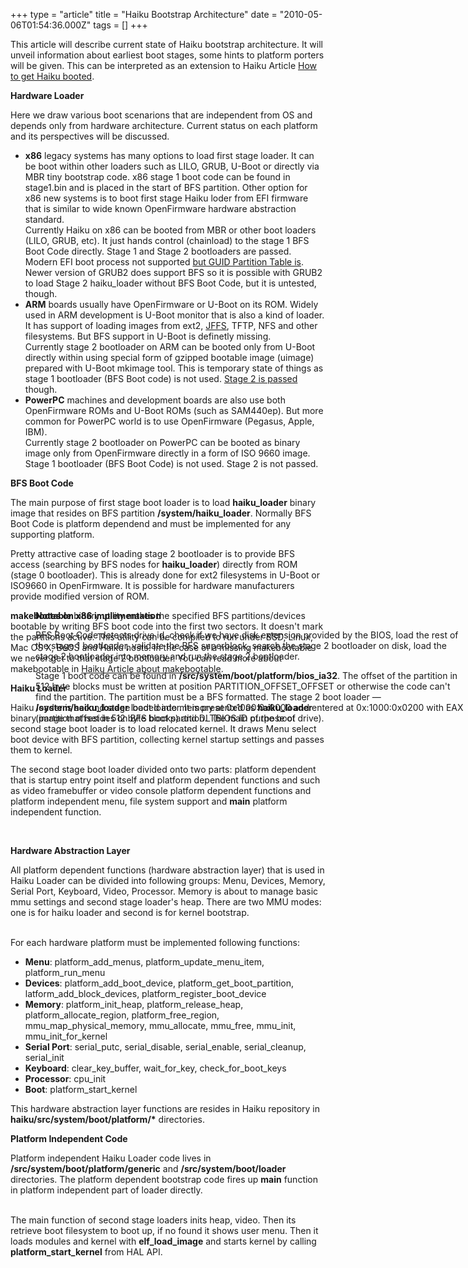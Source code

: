 +++
type = "article"
title = "Haiku Bootstrap Architecture"
date = "2010-05-06T01:54:36.000Z"
tags = []
+++

This article will describe current state of Haiku bootstrap architecture. It will unveil information about earliest boot stages, some hints to platform porters will be given. This can be interpreted as an extension to Haiku Article <a href="/documents/user/how_to_get_haiku_booted">How to get Haiku booted</a>.

<b>Hardware Loader</b>

Here we draw various boot scenarions that are independent from OS and depends only from hardware architecture. Current status on each platform and its perspectives will be discussed.

<ul><li><strong>x86</strong> legacy systems has many options to load first stage loader. It can be boot within other loaders such as LILO, GRUB, U-Boot or directly via MBR tiny bootstrap code. x86 stage 1 boot code can be found in stage1.bin and is placed in the start of BFS partition. Other option for x86 new systems is to boot first stage Haiku loder from EFI firmware that is similar to wide known OpenFirmware hardware abstraction standard.

<div class="alert alert-info">Currently Haiku on x86 can be booted from MBR or other boot loaders (LILO, GRUB, etc). It just hands control (chainload) to the stage 1 BFS Boot Code directly. Stage 1 and Stage 2 bootloaders are passed. Modern EFI boot process not supported <a href="/articles/2009-11-18_multiboot_installation_gpt_disk">but GUID Partition Table is</a>. Newer version of GRUB2 does support BFS so it is possible with GRUB2 to load Stage 2 haiku_loader without BFS Boot Code, but it is untested, though.</div> 
</li>

<li><strong>ARM</strong> boards usually have OpenFirmware or U-Boot on its ROM. Widely used in ARM development is U-Boot monitor that is also a kind of loader. It has support of loading images from ext2, <a href="https://en.wikipedia.org/wiki/JFFS">JFFS</a>, TFTP, NFS and other filesystems. But BFS support in U-Boot is definetly missing.

<div class="alert alert-danger">Currently stage 2 bootloader on ARM can be booted only from U-Boot directly within using special form of gzipped bootable image (uimage) prepared with U-Boot mkimage tool. This is temporary state of things as stage 1 bootloader (BFS Boot code) is not used. <a href="/blog/pfoetchen/2009-08-18/finally_haiku_arm_port_update">Stage 2 is passed</a> though.</div>
</li>

<li><strong>PowerPC</strong> machines and development boards are also use both OpenFirmware ROMs and U-Boot ROMs (such as SAM440ep). But more common for PowerPC world is to use OpenFirmware (Pegasus, Apple, IBM).

<div class="alert alert-danger">Currently stage 2 bootloader on PowerPC can be booted as binary image only from OpenFirmware directly in a form of ISO 9660 image. Stage 1 bootloader (BFS Boot Code) is not used. Stage 2 is not passed.</div>
</li>
</ul>

<b>BFS Boot Code</b>

The main purpose of first stage boot loader is to load <strong>haiku_loader</strong> binary image that resides on BFS partition <strong>/system/haiku_loader</strong>. Normally BFS Boot Code is platform dependend and must be implemented for any supporting platform.

Pretty attractive case of loading stage 2 bootloader is to provide BFS access (searching by BFS nodes for <strong>haiku_loader</strong>) directly from ROM (stage 0 bootloader). This is already done for ext2 filesystems in U-Boot or ISO9660 in OpenFirmware. It is possible for hardware manufacturers provide modified version of ROM.

<div class="alert alert-info"><div style="margin-left:40px;position:absolute;"><strong>Notes on x86 implementation</strong>

BFS Boot Code detects drive id, check if we have disk extension provided by the BIOS, load the rest of the stage 1 bootloader, validate the BFS superblock, search the stage 2 bootloader on disk, load the stage 2 bootloader into memory and run the stage 2 bootloader.

Stage 1 boot code can be found in <strong>/src/system/boot/platform/bios_ia32</strong>. The offset of the partition in 512 byte blocks must be written at position PARTITION_OFFSET_OFFSET or otherwise the code can't find the partition. The partition must be a BFS formatted. The stage 2 boot loader &mdash; <strong>/system/haiku_loader</strong> loaded into memory at 0x1000:0x0000 and entered at 0x:1000:0x0200 with EAX (partition offset in 512 byte blocks) and DL (BIOS ID of the boot drive).</div></div>

<strong>makebootable</strong> binary utility makes the specified BFS partitions/devices bootable by writing BFS boot code into the first two sectors. It doesn't mark the partitions active. This utility can be compiled to run under BSD, Linux, Mac OS X, BeOS and Haiku hosts. In the case of a missing makebootable we never get to that stage 2 bootloader. You can read more about makebootable in <a href="/blog/mmlr/2009-02-08/makebootable_what_and_why_and_how_do_it_manually">Haiku Article about makebootable</a>.

<b>Haiku Loader</b>

Haiku loader is second stage boot loader. It is presented as <strong>haiku_loader</strong> binary image that resides on BFS boot partition. The main purpose of second stage boot loader is to load relocated kernel. It draws Menu select boot device with BFS partition, collecting kernel startup settings and passes them to kernel.

The second stage boot loader divided onto two parts: platform dependent that is startup entry point itself and platform dependent functions and such as video framebuffer or video console platform dependent functions and platform independent menu, file system support and <strong>main</strong> platform independent function.</p><br>

<b>Hardware Abstraction Layer</b>

All platform dependent functions (hardware abstraction layer) that is used in Haiku Loader can be divided into following groups: Menu, Devices, Memory, Serial Port, Keyboard, Video, Processor. Memory is about to manage basic mmu settings and second stage loader's heap. There are two MMU modes: one is for haiku loader and second is for kernel bootstrap.<br><br>

For each hardware platform must be implemented following functions:

<ul>
<li><b>Menu</b>: platform_add_menus, platform_update_menu_item, platform_run_menu</li>

<li><b>Devices</b>: platform_add_boot_device, platform_get_boot_partition, latform_add_block_devices, platform_register_boot_device</li>

<li><b>Memory</b>: platform_init_heap, platform_release_heap, platform_allocate_region, platform_free_region, mmu_map_physical_memory, mmu_allocate, mmu_free, mmu_init, mmu_init_for_kernel</li>

<li><b>Serial Port</b>: serial_putc, serial_disable, serial_enable, serial_cleanup, serial_init</li>

<li><b>Keyboard</b>: clear_key_buffer, wait_for_key, check_for_boot_keys</li>

<li><b>Processor</b>: cpu_init</li>

<li><b>Boot</b>: platform_start_kernel</li>
</ul>

This hardware abstraction layer functions are resides in Haiku repository in <strong>haiku/src/system/boot/platform/*</strong> directories.

<b>Platform Independent Code</b>

Platform independent Haiku Loader code lives in <strong>/src/system/boot/platform/generic</strong> and <strong>/src/system/boot/loader</strong> directories. The platform dependent bootstrap code fires up <strong>main</strong> function in platform independent part of loader directly.<br><br>

The main function of second stage loaders inits heap, video. Then its retrieve boot filesystem to boot up, if no found it shows user menu. Then it loads modules and kernel with <strong>elf_load_image</strong> and starts kernel by calling <strong>platform_start_kernel</strong> from HAL API.<br><br>
